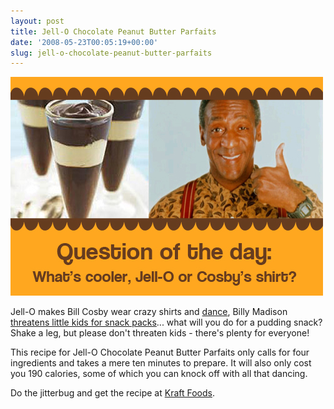 ```yaml
---
layout: post
title: Jell-O Chocolate Peanut Butter Parfaits
date: '2008-05-23T00:05:19+00:00'
slug: jell-o-chocolate-peanut-butter-parfaits
---
```

<img src='/images/uploads/2008/05/jello_cosby1.jpg' alt='Jell-O Cosby' />

Jell-O makes Bill Cosby wear crazy shirts and <a href="http://www.youtube.com/watch?v=OpUybAMfa-0&feature=related">dance</a>, Billy Madison <a href="http://www.youtube.com/watch?v=RhwCI_oIfr4">threatens little kids for snack packs</a>... what will you do for a pudding snack? Shake a leg, but please don't threaten kids - there's plenty for everyone!

This recipe for Jell-O Chocolate Peanut Butter Parfaits only calls for four ingredients and takes a mere ten minutes to prepare. It will also only cost you 190 calories, some of which you can knock off with all that dancing.

Do the jitterbug and get the recipe at <a href="http://www.kraftfoods.com/kf/recipes/RecipeDetail?recipe_id=105202">Kraft Foods</a>.
